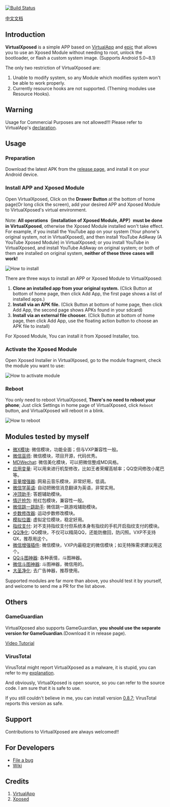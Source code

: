 [![Build Status](https://travis-ci.org/android-hacker/VirtualXposed.svg?branch=exposed)](https://travis-ci.org/android-hacker/VirtualXposed)

[中文文档](CHINESE.md "中文")

Introduction
------------
**VirtualXposed** is a simple APP based on [VirtualApp](https://github.com/asLody/VirtualApp) and [epic](https://github.com/tiann/epic) that allows you to use an Xposed Module without needing to root, unlock the bootloader, or flash a custom system image. (Supports Android 5.0~8.1) 

The only two restriction of VirtualXposed are:

1. Unable to modify system, so any Module which modifies system won't be able to work properly.
2. Currently resource hooks are not supported. (Theming modules use Resource Hooks).

Warning
-----------

Usage for Commercial Purposes are not allowed!!!  Please refer to VirtualApp's [declaration](https://github.com/asLody/VirtualApp).

Usage
-------

### Preparation

Download the latest APK from the [release page](https://github.com/android-hacker/VirtualXposed/releases), and install it on your Android device.

### Install APP and Xposed Module

Open VirtualXposed, Click on the **Drawer Button** at the bottom of home page(Or long click the screen), add your desired APP and Xposed Module to VirtualXposed's virtual environment.

Note: **All operations（installation of Xposed Module, APP）must be done in VirtualXposed**, otherwise the Xposed Module installed won't take effect. For example, if you install the YouTube app on your system (Your phone's original system, not in VirtualXposed), and then install YouTube AdAway (A YouTube Xposed Module) in VirtualXposed; or you install YouTube in VirtualXposed, and install YouTube AdAway on original system; or both of them are installed on original system, **neither of these three cases will work!**

![How to install](https://raw.githubusercontent.com/tiann/arts/master/vxp_install.gif)

There are three ways to install an APP or Xposed Module to VirtualXposed:

1. **Clone an installed app from your original system.** (Click Button at bottom of home page, then click Add App, the first page shows a list of installed apps.)
2. **Install via an APK file.** (Click Button at bottom of home page, then click Add App, the second page shows APKs found in your sdcard)
3. **Install via an external file chooser.** (Click Button at bottom of home page, then click Add App, use the floating action button to choose an APK file to install)

For Xposed Module, You can install it from Xposed Installer, too.

### Activate the Xposed Module

Open Xposed Installer in VirtualXposed, go to the module fragment, check the module you want to use:

![How to activate module](https://raw.githubusercontent.com/tiann/arts/master/vxp_active.gif)

### Reboot

You only need to reboot VirtualXposed, **There's no need to reboot your phone**; Just click Settings in home page of VirtualXposed, click `Reboot` button, and VirtualXposed will reboot in a blink. 

![How to reboot](https://raw.githubusercontent.com/tiann/arts/master/vxp_reboot.gif)

Modules tested by myself
-------------------------

- [微X模块][wx]: 微信模块，功能全面；但与VXP兼容性一般。
- [微信巫师][wxws]: 微信模块，项目开源，代码优秀。
- [MDWechat][mdwechat]: 微信美化模块，可以把微信整成MD风格。
- [应用变量][yybl]: 可以用来进行机型修改，比如王者荣耀高帧率；QQ空间修改小尾巴等。
- [音量增强器][ylzqq]: 网易云音乐模块，非常好用，低调。
- [微信学英语][wxxyy]: 自动把微信消息翻译为英语，非常实用。
- [冲顶助手][cdzs]: 答题辅助模块。
- [情迁抢包][qqqb]: 抢红包模块，兼容性一般。
- [微信跳一跳助手][ttzs]: 微信跳一跳游戏辅助模块。
- [步数修改器][bsxg]: 运动步数修改模块。
- [模拟位置][mnwz]: 虚拟定位模块，稳定好用。
- [指纹支付][zwzf]: 对不支持指纹支付但系统本身有指纹的手机开启指纹支付的模块。
- [QQ净化][qqjh]: QQ模块，不仅可以精简QQ，还能防撤回，防闪照。VXP不支持QX，推荐用这个。
- [微信增强插件][wxzqcj]: 微信模块，VXP内最稳定的微信模块；如无特殊需求建议用这个。
- [QQ斗图神器][qqdtsq]: 各种表情，斗图神器。
- [微信斗图神器][wxdtsq]: 斗图神器，微信用的。
- [大圣净化][dsjh]: 去广告神器，推荐使用。

Supported modules are far more than above, you should test it by yourself, and welcome to send me a PR for the list above.

Others
-------

### GameGuardian

VirtualXposed also supports GameGuardian, **you should use the separate version for GameGuardian**.(Download it in release page).

[Video Tutorial](https://gameguardian.net/forum/gallery/image/437-no-root-via-virtualxposed-without-error-105-gameguardian/)

### VirusTotal

VirusTotal might report VirtualXposed as a malware, it is stupid, you can refer to my [explanation](https://github.com/android-hacker/VirtualXposed/issues/10).

And obviously, VirtualXposed is open source, so you can refer to the source code. I am sure that it is safe to use.

If you still couldn't believe in me, you can install version [0.8.7](https://github.com/android-hacker/VirtualXposed/releases/tag/0.8.7); VirusTotal reports this version as safe.

Support
-----------

Contributions to VirtualXposed are always welcomed!!

For Developers
--------------

- [File a bug](https://github.com/android-hacker/exposed/issues)
- [Wiki](https://github.com/android-hacker/VirtualXposed/wiki)

Credits
-------

1. [VirtualApp](https://github.com/asLody/VirtualApp)
2. [Xposed](https://github.com/rovo89/Xposed)

[wx]: https://pan.baidu.com/s/1hrOzCnq#list/path=%2Freleases%2Fapk&parentPath=%2Freleases
[wxws]: https://github.com/Gh0u1L5/WechatMagician/releases
[yybl]: https://www.coolapk.com/apk/com.sollyu.xposed.hook.model
[ylzqq]: https://github.com/bin456789/Unblock163MusicClient-Xposed/releases
[wxxyy]: https://www.coolapk.com/apk/com.hiwechart.translate
[cdzs]: https://www.coolapk.com/apk/com.gy.xposed.cddh
[qqqb]: http://repo.xposed.info/module/cn.qssq666.redpacket
[ttzs]: http://repo.xposed.info/module/com.emily.mmjumphelper
[mnwz]: https://www.coolapk.com/apk/com.rong.xposed.fakelocation
[zwzf]: https://github.com/android-hacker/Xposed-Fingerprint-pay/releases
[bsxg]: https://www.coolapk.com/apk/com.specher.sm
[mdwechat]: https://github.com/Blankeer/MDWechat
[wxzqcj]:https://github.com/firesunCN/WechatEnhancement
[qqjh]: https://www.coolapk.com/apk/me.zpp0196.qqsimple
[qqdtsq]: https://www.coolapk.com/apk/x.hook.qqemoji
[wxdtsq]: https://www.coolapk.com/apk/x.hook.emojihook
[dsjh]: https://wiki.ad-gone.com/archives/32/
